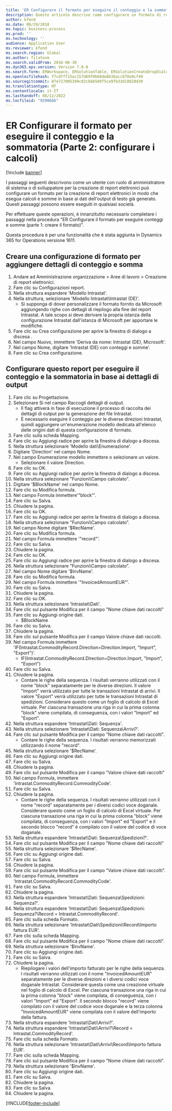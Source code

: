 ```yaml
---
title: 'ER Configurare il formato per eseguire il conteggio e la sommatoria (Parte 2: configurare i calcoli)'
description: Questo articolo descrive come configurare un formato di report elettronico per eseguire il conteggio e la somma in base ai dati dell'output di testo già generato. (Parte 2)
author: kfend
ms.date: 08/29/2018
ms.topic: business-process
ms.prod: ''
ms.technology: ''
audience: Application User
ms.reviewer: kfend
ms.search.region: Global
ms.author: filatovm
ms.search.validFrom: 2016-06-30
ms.dyn365.ops.version: Version 7.0.0
ms.search.form: ERWorkspace, ERSolutionTable, ERSolutionCreateDropDialog, EROperationDesigner, ERDataSourceAddDropDialog, ERExpressionDesignerFormula
ms.openlocfilehash: f7cdfff15ac157d69f0b60de8b36acc870a9cf49
ms.sourcegitcommit: 87e727005399c82cbb6509f5ce9fb33d18928d30
ms.translationtype: HT
ms.contentlocale: it-IT
ms.lasthandoff: 08/12/2022
ms.locfileid: "9290666"
---
```

# <a name="er-configure-format-to-do-counting-and-summing-part-2---configure-computations"></a>ER Configurare il formato per eseguire il conteggio e la sommatoria (Parte 2: configurare i calcoli)

[!include [banner](../../includes/banner.md)]

I passaggi seguenti descrivono come un utente con ruolo di amministratore di sistema o di sviluppatore per la creazione di report elettronici può configurare un formato per la creazione di report elettronici in modo che esegua calcoli e somme in base ai dati dell'output di testo già generato. Questi passaggi possono essere eseguiti in qualsiasi società.

Per effettuare queste operazioni, è innanzitutto necessario completare i passaggi nella procedura "ER Configurare il formato per eseguire conteggi e somme (parte 1: creare il formato)".

Questa procedura è per una funzionalità che è stata aggiunta in Dynamics 365 for Operations versione 1611.


## <a name="create-a-format-configuration-to-add-counting-and-summing-details"></a>Creare una configurazione di formato per aggiungere dettagli di conteggio e somma
1. Andare ad Amministrazione organizzazione > Aree di lavoro > Creazione di report elettronici.
2. Fare clic su Configurazioni report.
3. Nella struttura espandere 'Modello Intrastat'.
4. Nella struttura, selezionare 'Modello Intrastat\Intrastat (DE)'.
    * Si supponga di dover personalizzare il formato fornito da Microsoft aggiungendo righe con dettagli di riepilogo alla fine del report Intrastat. A tale scopo si deve derivare la propria istanza della configurazione Intrastat dall'istanza di Microsoft per apportare le modifiche.  
5. Fare clic su Crea configurazione per aprire la finestra di dialogo a discesa .
6. Nel campo Nuovo, immettere 'Deriva da nome: Intrastat (DE), Microsoft'.
7. Nel campo Nome, digitare 'Intrastat (DE) con conteggi e somme'.
8. Fare clic su Crea configurazione.

## <a name="configure-this-report-to-do-counting-and-summation-based-on-output-details"></a>Configurare questo report per eseguire il conteggio e la sommatoria in base ai dettagli di output
1. Fare clic su Progettazione.
2. Selezionare Sì nel campo Raccogli dettagli di output.
    * Il flag attiverà in fase di esecuzione il processo di raccolta dei dettagli di output  per la generazione del file Intrastat.  
    * È necessario eseguire il conteggio per le diverse direzioni Intrastat, quindi aggiungere un'enumerazione modello dedicata all'elenco delle origini dati di questa configurazione di formato.  
3. Fare clic sulla scheda Mapping.
4. Fare clic su Aggiungi radice per aprire la finestra di dialogo a discesa.
5. Nella struttura selezionare 'Modello dati\Enumerazione'.
6. Digitare 'Direction' nel campo Nome.
7. Nel campo Enumerazione modello immettere o selezionare un valore.
    * Selezionare il valore Direction.  
8. Fare clic su OK.
9. Fare clic su Aggiungi radice per aprire la finestra di dialogo a discesa.
10. Nella struttura selezionare "Funzioni\Campo calcolato".
11. Digitare '$BlockName' nel campo Nome.
12. Fare clic su Modifica formula.
13. Nel campo Formula immettere'"block"'.
14. Fare clic su Salva.
15. Chiudere la pagina.
16. Fare clic su OK.
17. Fare clic su Aggiungi radice per aprire la finestra di dialogo a discesa.
18. Nella struttura selezionare "Funzioni\Campo calcolato".
19. Nel campo Nome digitare '$RecName'.
20. Fare clic su Modifica formula.
21. Nel campo Formula immettere '"record"'.
22. Fare clic su Salva.
23. Chiudere la pagina.
24. Fare clic su OK.
25. Fare clic su Aggiungi radice per aprire la finestra di dialogo a discesa.
26. Nella struttura selezionare "Funzioni\Campo calcolato".
27. Nel campo Nome digitare '$InvName'.
28. Fare clic su Modifica formula.
29. Nel campo Formula immettere '"InvoicedAmountEUR"'.
30. Fare clic su Salva.
31. Chiudere la pagina.
32. Fare clic su OK.
33. Nella struttura selezionare 'Intrastat\Dati'.
34. Fare clic sul pulsante Modifica per il campo "Nome chiave dati raccolti"
35. Fare clic su Aggiungi origine dati.
    * $BlockName  
36. Fare clic su Salva.
37. Chiudere la pagina.
38. Fare clic sul pulsante Modifica per il campo Valore chiave dati raccolti.
39. Nel campo Formula immettere 'IF(Intrastat.CommodityRecord.Direction=Direction.Import, "Import", "Export")'.
    * IF(Intrastat.CommodityRecord.Direction=Direction.Import, "Import", "Export")  
40. Fare clic su Salva.
41. Chiudere la pagina.
    * Contare le righe della sequenza. I risultati verranno utilizzati con il nome "block" separatamente per le diverse direzioni. Il valore "Import" verrà utilizzato per tutte le transazioni Intrastat di arrivi. Il valore "Export" verrà utilizzato per tutte le transazioni Intrastat di spedizioni. Considerare questo come un foglio di calcolo di Excel virtuale. Per ciascuna transazione una riga in cui la prima colonna "block" viene compilata, di conseguenza, con i valori "Import" ed "Export".  
42. Nella struttura espandere 'Intrastat\Dati: Sequenza'.
43. Nella struttura selezionare 'Intrastat\Dati: Sequenza\Arrivi?'.
44. Fare clic sul pulsante Modifica per il campo "Nome chiave dati raccolti".
    * Contare le righe della sequenza. I risultati verranno memorizzati utilizzando il nome "record".  
45. Nella struttura selezionare '$RecName'.
46. Fare clic su Aggiungi origine dati.
47. Fare clic su Salva.
48. Chiudere la pagina.
49. Fare clic sul pulsante Modifica per il campo "Valore chiave dati raccolti"
50. Nel campo Formula, immettere  'Intrastat.CommodityRecord.CommodityCode'.
51. Fare clic su Salva.
52. Chiudere la pagina.
    * Contare le righe della sequenza. I risultati verranno utilizzati con il nome "record" separatamente per i diversi codici voce doganale. Considerare questo come un foglio di calcolo di Excel virtuale. Per ciascuna transazione una riga in cui la prima colonna "block" viene compilata, di conseguenza, con i valori "Import" ed "Export" e il secondo blocco "record" è compilato con il valore del codice di voce doganale.  
53. Nella struttura espandere 'Intrastat\Dati: Sequenza\Spedizioni?'.
54. Fare clic sul pulsante Modifica per il campo "Nome chiave dati raccolti"
55. Nella struttura selezionare '$RecName'.
56. Fare clic su Aggiungi origine dati.
57. Fare clic su Salva.
58. Chiudere la pagina.
59. Fare clic sul pulsante Modifica per il campo "Valore chiave dati raccolti".
60. Nel campo Formula, immettere  'Intrastat.CommodityRecord.CommodityCode'.
61. Fare clic su Salva.
62. Chiudere la pagina.
63. Nella struttura espandere 'Intrastat\Dati: Sequenza\Spedizioni: Sequenza?'.
64. Nella struttura espandere 'Intrastat\Dati: Sequenza\Spedizioni: Sequenza?\Record =  Intrastat.CommodityRecord'.
65. Fare clic sulla scheda Formato.
66. Nella struttura selezionare 'Intrastat\Dati\Spedizioni\Record\Importo fattura EUR'.
67. Fare clic sulla scheda Mapping.
68. Fare clic sul pulsante Modifica per il campo "Nome chiave dati raccolti".
69. Nella struttura selezionare '$InvName'.
70. Fare clic su Aggiungi origine dati.
71. Fare clic su Salva.
72. Chiudere la pagina.
    * Riepilogare i valori dell'importo fatturato per le righe della sequenza. I risultati verranno utilizzati con il nome "InvoicedAmountEUR" separatamente per le diverse direzioni e i diversi codici voce doganale Intrastat. Considerare questa come una creazione virtuale nel foglio di calcolo di Excel. Per ciascuna transazione una riga in cui la prima colonna "block" viene compilata, di conseguenza, con i valori "Import" ed "Export". Il secondo blocco "record" viene compilato con il valore del codice voce doganale e la terza colonna "InvoicedAmountEUR" viene compilata con il valore dell'importo della fattura.  
73. Nella struttura espandere 'Intrastat\Dati\Arrivi?'.
74. Nella struttura espandere 'Intrastat\Dati\Arrivi?\Record =  Intrastat.CommodityRecord'.
75. Fare clic sulla scheda Formato.
76. Nella struttura selezionare 'Intrastat\Dati\Arrivi\Record\Importo fattura EUR'.
77. Fare clic sulla scheda Mapping.
78. Fare clic sul pulsante Modifica per il campo "Nome chiave dati raccolti".
79. Nella struttura selezionare '$InvName'.
80. Fare clic su Aggiungi origine dati.
81. Fare clic su Salva.
82. Chiudere la pagina.
83. Fare clic su Salva.
84. Chiudere la pagina.



[!INCLUDE[footer-include](../../../../includes/footer-banner.md)]
